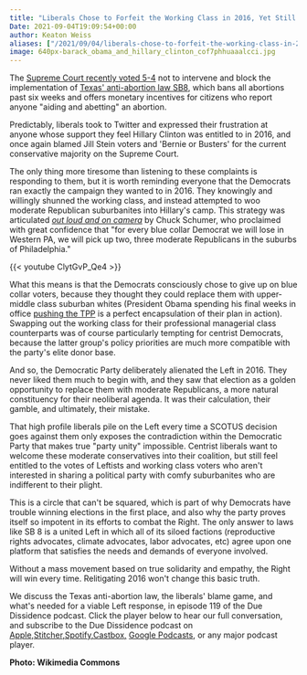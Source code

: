 ```yaml
---
title: "Liberals Chose to Forfeit the Working Class in 2016, Yet Still Blame The Left for Their Loss"
Date: 2021-09-04T19:09:54+00:00
author: Keaton Weiss
aliases: ["/2021/09/04/liberals-chose-to-forfeit-the-working-class-in-2016-yet-still-blame-the-left-for-their-loss"]
image: 640px-barack_obama_and_hillary_clinton_cof7phhuaaalcci.jpg
---
```


The [Supreme Court recently voted 5-4](https://www.vox.com/22653779/supreme-court-abortion-texas-sb8-whole-womans-health-jackson-roe-wade) not to intervene and block the implementation of [Texas' anti-abortion law SB8](https://www.texastribune.org/2021/08/31/texas-abortion-law-supreme-court/), which bans all abortions past six weeks and offers monetary incentives for citizens who report anyone "aiding and abetting" an abortion. 

Predictably, liberals took to Twitter and expressed their frustration at anyone whose support they feel Hillary Clinton was entitled to in 2016, and once again blamed Jill Stein voters and 'Bernie or Busters' for the current conservative majority on the Supreme Court.

The only thing more tiresome than listening to these complaints is responding to them, but it is worth reminding everyone that the Democrats ran exactly the campaign they wanted to in 2016. They knowingly and willingly shunned the working class, and instead attempted to woo moderate Republican suburbanites into Hillary's camp. This strategy was articulated *[out loud and on camera](https://www.youtube.com/watch?v=ClytGvP_Qe4)* by Chuck Schumer, who proclaimed with great confidence that "for every blue collar Democrat we will lose in Western PA, we will pick up two, three moderate Republicans in the suburbs of Philadelphia."

{{< youtube ClytGvP_Qe4 >}}

What this means is that the Democrats consciously chose to give up on blue collar voters, because they thought they could replace them with upper-middle class suburban whites (President Obama spending his final weeks in office [pushing the TPP](https://www.newyorker.com/business/currency/why-obama-is-still-trying-to-pass-the-t-p-p) is a perfect encapsulation of their plan in action). Swapping out the working class for their professional managerial class counterparts was of course particularly tempting for centrist Democrats, because the latter group's policy priorities are much more compatible with the party's elite donor base.

And so, the Democratic Party deliberately alienated the Left in 2016. They never liked them much to begin with, and they saw that election as a golden opportunity to replace them with moderate Republicans, a more natural constituency for their neoliberal agenda. It was their calculation, their gamble, and ultimately, their mistake.

That high profile liberals pile on the Left every time a SCOTUS decision goes against them only exposes the contradiction within the Democratic Party that makes true "party unity" impossible. Centrist liberals want to welcome these moderate conservatives into their coalition, but still feel entitled to the votes of Leftists and working class voters who aren't interested in sharing a political party with comfy suburbanites who are indifferent to their plight. 

This is a circle that can't be squared, which is part of why Democrats have trouble winning elections in the first place, and also why the party proves itself so impotent in its efforts to combat the Right. The only answer to laws like SB 8 is a united Left in which all of its siloed factions (reproductive rights advocates, climate advocates, labor advocates, etc) agree upon one platform that satisfies the needs and demands of everyone involved.

Without a mass movement based on true solidarity and empathy, the Right will win every time. Relitigating 2016 won't change this basic truth. 

We discuss the Texas anti-abortion law, the liberals' blame game, and what's needed for a viable Left response, in episode 119 of the Due Dissidence podcast. Click the player below to hear our full conversation, and subscribe to the Due Dissidence podcast on [Apple,](https://podcasts.apple.com/us/podcast/due-dissidence/id1457244081)[Stitcher](https://www.stitcher.com/podcast/due-dissidence)[,](https://podcasts.apple.com/us/podcast/due-dissidence/id1457244081)[Spotify](https://open.spotify.com/show/3jDky0r8Cg0vlYuORwWhaE)[,](https://podcasts.apple.com/us/podcast/due-dissidence/id1457244081)[Castbox](https://castbox.fm/channel/Due-Dissidence%7D-id2086184?country=us)[,](https://podcasts.apple.com/us/podcast/due-dissidence/id1457244081) [Google Podcasts](https://podcasts.google.com/feed/aHR0cHM6Ly9mZWVkcy5zb3VuZGNsb3VkLmNvbS91c2Vycy9zb3VuZGNsb3VkOnVzZXJzOjYwNjI5Njg0NC9zb3VuZHMucnNz), or any major podcast player.

**Photo: Wikimedia Commons**
